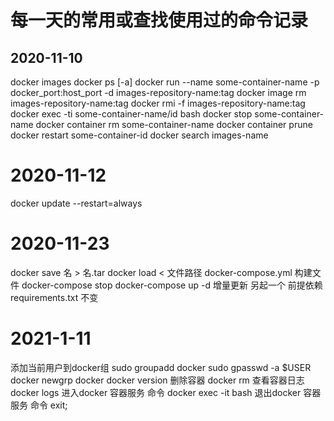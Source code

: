 # 每一天的常用或查找使用过的命令记录

## 2020-11-10
docker images 
docker ps [-a]
docker run --name some-container-name -p docker_port:host_port -d images-repository-name:tag
docker image rm images-repository-name:tag
docker rmi -f images-repository-name:tag
docker exec -ti some-container-name/id bash
docker stop some-container-name
docker container rm some-container-name
docker container prune
docker restart some-container-id
docker search images-name

# 2020-11-12
docker update --restart=always <container id>

# 2020-11-23
docker save 名 > 名.tar
docker load < 文件路径
docker-compose.yml 构建文件
docker-compose stop
docker-compose up -d
增量更新 另起一个 前提依赖requirements.txt 不变

# 2021-1-11
添加当前用户到docker组
sudo groupadd docker
sudo gpasswd -a $USER docker
newgrp docker
docker version
删除容器
docker rm <contaninerID>
查看容器日志
docker logs <containerName>
进入docker 容器服务 命令
docker exec -it <containerName> bash
退出docker 容器服务 命令
exit;
